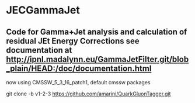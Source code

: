 JECGammaJet
===========
Code for Gamma+Jet analysis and calculation of residual JEt Energy Corrections
see documentation at http://ipnl.madalynn.eu/GammaJetFilter.git/blob_plain/HEAD:/doc/documentation.html 
----------

now using CMSSW_5_3_16_patch1, default cmssw packages 

git clone -b v1-2-3 https://github.com/amarini/QuarkGluonTagger.git

